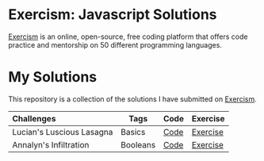 # Exercism: Javascript Solutions

[Exercism](https://exercism.org/dashboard) is an online, open-source, free coding platform that offers code practice and mentorship on 50 different programming languages.

# My Solutions

This repository is a collection of the solutions I have submitted on [Exercism](https://exercism.org/profiles/tamaracarlos).


| Challenges  |  Tags | Code | Exercise |
|:-------------|---|---|---|
| Lucian's Luscious Lasagna | Basics | [Code](https://github.com/aramatsolrac/exercism-javascript/blob/main/solutions/annalyns-infiltration.js)|[Exercise](https://exercism.org/tracks/javascript/exercises/lasagna) |
| Annalyn's Infiltration | Booleans | [Code](https://github.com/aramatsolrac/exercism-javascript/blob/main/solutions/annalyns-infiltration.js)|[Exercise](https://exercism.org/tracks/javascript/exercises/annalyns-infiltration) |
